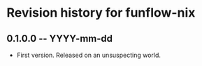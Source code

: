 # Revision history for funflow-nix

## 0.1.0.0 -- YYYY-mm-dd

* First version. Released on an unsuspecting world.
